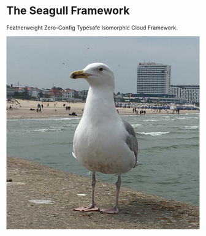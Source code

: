 # The Seagull Framework
Featherweight Zero-Config Typesafe Isomorphic Cloud Framework.

![seagull image](/images/seagull.jpg)